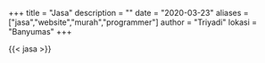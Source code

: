 +++
title = "Jasa"
description = ""
date = "2020-03-23"
aliases = ["jasa","website","murah","programmer"]
author = "Triyadi"
lokasi = "Banyumas" 
+++

{{< jasa >}}